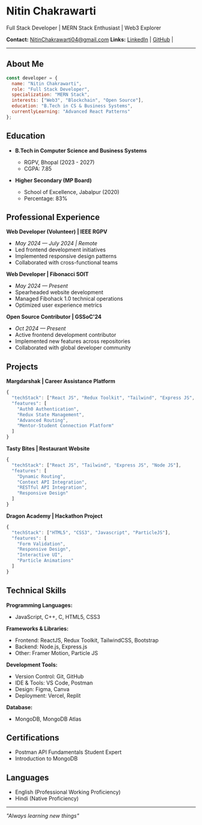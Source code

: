 # Nitin Chakrawarti
Full Stack Developer | MERN Stack Enthusiast | Web3 Explorer

**Contact:** NitinChakrawarti04@gmail.com 
**Links:** [LinkedIn](https://linkedin.com/in/NitinChakrawarti) | [GitHub](https://github.com/nitinchakrawarti) |

---

## About Me
```javascript
const developer = {
  name: "Nitin Chakrawarti",
  role: "Full Stack Developer",
  specialization: "MERN Stack",
  interests: ["Web3", "Blockchain", "Open Source"],
  education: "B.Tech in CS & Business Systems",
  currentlyLearning: "Advanced React Patterns"
};
```

## Education
* **B.Tech in Computer Science and Business Systems**
  * RGPV, Bhopal (2023 - 2027)
  * CGPA: 7.85

* **Higher Secondary (MP Board)**
  * School of Excellence, Jabalpur (2020)
  * Percentage: 83%

## Professional Experience

**Web Developer (Volunteer) | IEEE RGPV**
* _May 2024 — July 2024 | Remote_
* Led frontend development initiatives
* Implemented responsive design patterns
* Collaborated with cross-functional teams

**Web Developer | Fibonacci SOIT**
* _May 2024 — Present_
* Spearheaded website development
* Managed Fibohack 1.0 technical operations
* Optimized user experience metrics

**Open Source Contributor | GSSoC'24**
* _Oct 2024 — Present_
* Active frontend development contributor
* Implemented new features across repositories
* Collaborated with global developer community

## Projects

**Margdarshak | Career Assistance Platform**
```javascript
{
  "techStack": ["React JS", "Redux Toolkit", "Tailwind", "Express JS", "Node JS"],
  "features": [
    "Auth0 Authentication",
    "Redux State Management",
    "Advanced Routing",
    "Mentor-Student Connection Platform"
  ]
}
```

**Tasty Bites | Restaurant Website**
```javascript
{
  "techStack": ["React JS", "Tailwind", "Express JS", "Node JS"],
  "features": [
    "Dynamic Routing",
    "Context API Integration",
    "RESTful API Integration",
    "Responsive Design"
  ]
}
```

**Dragon Academy | Hackathon Project**
```javascript
{
  "techStack": ["HTML5", "CSS3", "Javascript", "ParticleJS"],
  "features": [
    "Form Validation",
    "Responsive Design",
    "Interactive UI",
    "Particle Animations"
  ]
}
```

## Technical Skills

**Programming Languages:**
* JavaScript, C++, C, HTML5, CSS3

**Frameworks & Libraries:**
* Frontend: ReactJS, Redux Toolkit, TailwindCSS, Bootstrap
* Backend: Node.js, Express.js
* Other: Framer Motion, Particle JS

**Development Tools:**
* Version Control: Git, GitHub
* IDE & Tools: VS Code, Postman
* Design: Figma, Canva
* Deployment: Vercel, Replit

**Database:**
* MongoDB, MongoDB Atlas

## Certifications
* Postman API Fundamentals Student Expert
* Introduction to MongoDB

## Languages
* English (Professional Working Proficiency)
* Hindi (Native Proficiency)

---
*"Always learning new things"*
